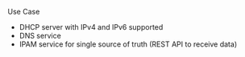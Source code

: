 

Use Case

- DHCP server with IPv4 and IPv6 supported
- DNS service 
- IPAM service for single source of truth (REST API to receive data)